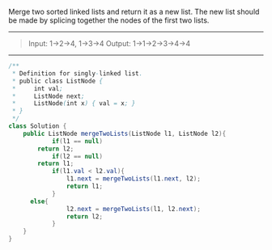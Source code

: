 Merge two sorted linked lists and return it as a new list. The new list should be made by splicing together the nodes of the first two lists.

---

> Input: 1->2->4, 1->3->4
> Output: 1->1->2->3->4->4

---

```java
/**
 * Definition for singly-linked list.
 * public class ListNode {
 *     int val;
 *     ListNode next;
 *     ListNode(int x) { val = x; }
 * }
 */
class Solution {
    public ListNode mergeTwoLists(ListNode l1, ListNode l2){
			if(l1 == null) 
        return l2;
			if(l2 == null) 
        return l1;
			if(l1.val < l2.val){
				l1.next = mergeTwoLists(l1.next, l2);
				return l1;
			} 
      else{
				l2.next = mergeTwoLists(l1, l2.next);
				return l2;
			}
    }
}
```

